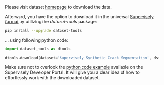 Please visit dataset [homepage](https://supervisely.com/blog/introducing-supervisely-synthetic-crack-segmentation-dataset/) to download the data. 

Afterward, you have the option to download it in the universal [Supervisely format](https://developer.supervisely.com/api-references/supervisely-annotation-json-format) by utilizing the *dataset-tools* package:
``` bash
pip install --upgrade dataset-tools
```

... using following python code:
``` python
import dataset_tools as dtools

dtools.download(dataset='Supervisely Synthetic Crack Segmentation', dst_dir='~/dataset-ninja/')
```
Make sure not to overlook the [python code example](https://developer.supervisely.com/getting-started/python-sdk-tutorials/iterate-over-a-local-project) available on the Supervisely Developer Portal. It will give you a clear idea of how to effortlessly work with the downloaded dataset.
